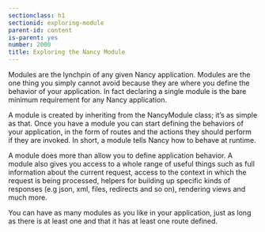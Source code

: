 ```yaml
---
sectionclass: h1
sectionid: exploring-module
parent-id: content
is-parent: yes
number: 2000
title: Exploring the Nancy Module
---
```

Modules are the lynchpin of any given Nancy application. Modules are the one thing you simply cannot avoid because they are where you define the behavior of your application. In fact declaring a single module is the bare minimum requirement for any Nancy application.

A module is created by inheriting from the NancyModule class; it’s as simple as that. Once you have a module you can start defining the behaviors of your application, in the form of routes and the actions they should perform if they are invoked. In short, a module tells Nancy how to behave at runtime.

A module does more than allow you to define application behavior. A module also gives you access to a whole range of useful things such as full information about the current request, access to the context in which the request is being processed, helpers for building up specific kinds of responses (e.g json, xml, files, redirects and so on), rendering views and much more.

You can have as many modules as you like in your application, just as long as there is at least one and that it has at least one route defined.
